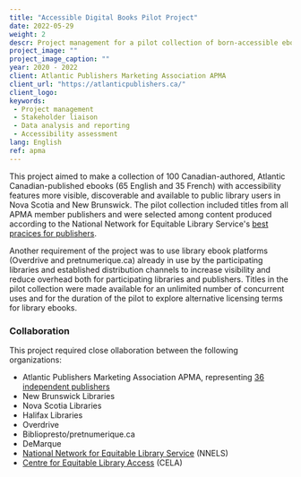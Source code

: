 ```yaml
---
title: "Accessible Digital Books Pilot Project"
date: 2022-05-29
weight: 2
descr: Project management for a pilot collection of born-accessible ebooks in Atlantic Canada.
project_image: ""
project_image_caption: ""
year: 2020 - 2022
client: Atlantic Publishers Marketing Association APMA
client_url: "https://atlanticpublishers.ca/"
client_logo: 
keywords: 
 - Project management
 - Stakeholder liaison
 - Data analysis and reporting
 - Accessibility assessment
lang: English
ref: apma
---
```


This project aimed to make a collection of 100 Canadian-authored, Atlantic Canadian-published ebooks (65 English and 35 French) 
with accessibility features more visible, discoverable and available to public library users in Nova Scotia and New Brunswick.
The pilot collection included titles from all APMA member publishers and were selected among content produced according to the 
National Network for Equitable Library Service's 
[best pracices for publishers](https://www.accessiblepublishing.ca/resources-for-publishers/).

Another requirement of the project was to use library ebook platforms (Overdrive and pretnumerique.ca) already in use by the
participating libraries and established distribution channels to increase visibility and reduce overhead both for participating
libraries and publishers. Titles in the pilot collection were made available for an unlimited number of concurrent uses and for
the duration of the pilot to explore alternative licensing terms for library ebooks.

### Collaboration

This project required close ollaboration between the following organizations:

* Atlantic Publishers Marketing Association APMA, representing [36 independent publishers](https://atlanticpublishers.ca/membership/)
* New Brunswick Libraries
* Nova Scotia Libraries
* Halifax Libraries
* Overdrive
* Bibliopresto/pretnumerique.ca
* DeMarque
* [National Network for Equitable Library Service](https://nnels.ca) (NNELS)
* [Centre for Equitable Library Access](https://celalibrary.ca) (CELA)